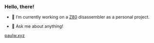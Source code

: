 ### Hello, there!


- 🔭 I’m currently working on a [Z80](https://en.wikipedia.org/wiki/Zilog_Z80) disassembler as a personal project.
<!-- On hiatus.I cannot find the time. 
- 🌱 I’m currently learning the ARM computer architecture.
-->
- 💬 Ask me about anything!

<!--
- 👯 I’m looking to collaborate on 
- 🤔 I’m looking for help with ...
- 📫 How to reach me: ...
- ⚡ Fun fact: ...
-->


[paulw.xyz](https://paulw.xyz)
